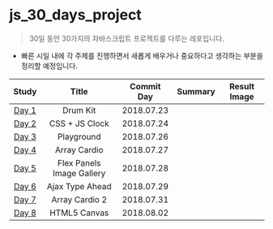 # js_30_days_project

> 30일 동안 30가지의 자바스크립트 프로젝트를 다루는 레포입니다. 



* 빠른 시일 내에 각 주제를 진행하면서 새롭게 배우거나 중요하다고 생각하는 부분을 정리할 예정입니다.

|                            Study                             |  Title   | Commit Day | Summary | Result Image |
| :----------------------------------------------------------: | :------: | :--------: | :----------------------------------------------------------: | :----------------------------------------------------------: |
| [Day 1](https://github.com/Yongjai/js_30_project/tree/master/Drum-kit) | Drum Kit | 2018.07.23 |  |  |
| [Day 2](https://github.com/Yongjai/js_30_project/tree/master/CSS%2BJS-Clcok) | CSS + JS Clock | 2018.07.24 |  |  |
| [Day 3](https://github.com/Yongjai/js_30_project/tree/master/Playground) | Playground | 2018.07.26 |  |  |
| [Day 4](https://github.com/Yongjai/js_30_project/tree/master/Array-Cardio) | Array Cardio | 2018.07.27 |  |  |
| [Day 5](https://github.com/Yongjai/js_30_project/tree/master/Flex-Panels-Image-Gallery) | Flex Panels Image Gallery | 2018.07.28 |  |  |
| [Day 6](https://github.com/Yongjai/js_30_project/tree/master/Ajax-Type-Ahead) | Ajax Type Ahead | 2018.07.29 |  |  |
| [Day 7](https://github.com/Yongjai/js_30_project/tree/master/Array-Cardio2) | Array Cardio 2 | 2018.07.31 |  |  |
| [Day 8](https://github.com/Yongjai/js_30_project/tree/master/HTML5-Canvas) | HTML5 Canvas | 2018.08.02 |  |  |

